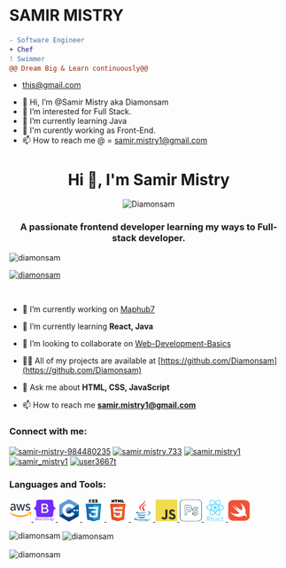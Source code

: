 # SAMIR MISTRY
```diff
- Software Engineer
+ Chef
! Swimmer
@@ Dream Big & Learn continuously@@
```

+ this@gmail.com
- 👋 Hi, I’m @Samir Mistry aka Diamonsam
- 👀 I’m interested for Full Stack.
- 🌱 I’m currently learning Java
- 💞️ I'm curently working as Front-End.
- 📫 How to reach me @ = samir.mistry1@gmail.com
<h1 align="center">Hi 👋, I'm Samir Mistry</h1>

<p align="center">  <img src="https://user-images.githubusercontent.com/94591050/204526692-067b1650-485b-424d-a58b-756fbf970e8b.png" alt="Diamonsam">
</p>

<h3 align="center">A passionate frontend developer learning my ways to Full-stack developer.</h3>

<p align="left"> <img src="https://komarev.com/ghpvc/?username=diamonsam&label=Profile%20views&color=0e75b6&style=flat" alt="diamonsam" /> </p>

<p align="left"> <a href="https://github.com/ryo-ma/github-profile-trophy"><img src="https://github-profile-trophy.vercel.app/?username=diamonsam" alt="diamonsam" /></a> </p>

<p align="left"> <a href="https://twitter.com/" target="blank"><img src="https://img.shields.io/twitter/follow/?logo=twitter&style=for-the-badge" alt="" /></a> </p>

- 🔭 I’m currently working on [Maphub7](https://maphub7.com/Login.xqy)

- 🌱 I’m currently learning **React, Java**

- 👯 I’m looking to collaborate on [Web-Development-Basics](https://github.com/Diamonsam/Web-Development-Basics)

- 👨‍💻 All of my projects are available at [https://github.com/Diamonsam](https://github.com/Diamonsam)

- 💬 Ask me about **HTML, CSS, JavaScript**

- 📫 How to reach me **samir.mistry1@gmail.com**


<h3 align="left">Connect with me:</h3>
<p align="left">
<a href="https://linkedin.com/in/samir-mistry-984480235" target="blank"><img align="center" src="https://raw.githubusercontent.com/rahuldkjain/github-profile-readme-generator/master/src/images/icons/Social/linked-in-alt.svg" alt="samir-mistry-984480235" height="30" width="40" /></a>
<a href="https://fb.com/samir.mistry.733" target="blank"><img align="center" src="https://raw.githubusercontent.com/rahuldkjain/github-profile-readme-generator/master/src/images/icons/Social/facebook.svg" alt="samir.mistry.733" height="30" width="40" /></a>
<a href="https://instagram.com/samir.mistry1" target="blank"><img align="center" src="https://raw.githubusercontent.com/rahuldkjain/github-profile-readme-generator/master/src/images/icons/Social/instagram.svg" alt="samir.mistry1" height="30" width="40" /></a>
<a href="https://www.hackerrank.com/samir_mistry1" target="blank"><img align="center" src="https://raw.githubusercontent.com/rahuldkjain/github-profile-readme-generator/master/src/images/icons/Social/hackerrank.svg" alt="samir_mistry1" height="30" width="40" /></a>
<a href="https://www.leetcode.com/user3667t" target="blank"><img align="center" src="https://raw.githubusercontent.com/rahuldkjain/github-profile-readme-generator/master/src/images/icons/Social/leet-code.svg" alt="user3667t" height="30" width="40" /></a>
</p>

<h3 align="left">Languages and Tools:</h3>
<p align="left"> <a href="https://aws.amazon.com" target="_blank" rel="noreferrer"> <img src="https://raw.githubusercontent.com/devicons/devicon/master/icons/amazonwebservices/amazonwebservices-original-wordmark.svg" alt="aws" width="40" height="40"/> </a> <a href="https://getbootstrap.com" target="_blank" rel="noreferrer"> <img src="https://raw.githubusercontent.com/devicons/devicon/master/icons/bootstrap/bootstrap-plain-wordmark.svg" alt="bootstrap" width="40" height="40"/> </a> <a href="https://www.w3schools.com/cpp/" target="_blank" rel="noreferrer"> <img src="https://raw.githubusercontent.com/devicons/devicon/master/icons/cplusplus/cplusplus-original.svg" alt="cplusplus" width="40" height="40"/> </a> <a href="https://www.w3schools.com/css/" target="_blank" rel="noreferrer"> <img src="https://raw.githubusercontent.com/devicons/devicon/master/icons/css3/css3-original-wordmark.svg" alt="css3" width="40" height="40"/> </a> <a href="https://www.w3.org/html/" target="_blank" rel="noreferrer"> <img src="https://raw.githubusercontent.com/devicons/devicon/master/icons/html5/html5-original-wordmark.svg" alt="html5" width="40" height="40"/> </a> <a href="https://www.java.com" target="_blank" rel="noreferrer"> <img src="https://raw.githubusercontent.com/devicons/devicon/master/icons/java/java-original.svg" alt="java" width="40" height="40"/> </a> <a href="https://developer.mozilla.org/en-US/docs/Web/JavaScript" target="_blank" rel="noreferrer"> <img src="https://raw.githubusercontent.com/devicons/devicon/master/icons/javascript/javascript-original.svg" alt="javascript" width="40" height="40"/> </a> <a href="https://www.photoshop.com/en" target="_blank" rel="noreferrer"> <img src="https://raw.githubusercontent.com/devicons/devicon/master/icons/photoshop/photoshop-line.svg" alt="photoshop" width="40" height="40"/> </a> <a href="https://reactjs.org/" target="_blank" rel="noreferrer"> <img src="https://raw.githubusercontent.com/devicons/devicon/master/icons/react/react-original-wordmark.svg" alt="react" width="40" height="40"/> </a> <a href="https://developer.apple.com/swift/" target="_blank" rel="noreferrer"> <img src="https://raw.githubusercontent.com/devicons/devicon/master/icons/swift/swift-original.svg" alt="swift" width="40" height="40"/> </a> </p>

<p><img align="left" src="https://github-readme-stats.vercel.app/api/top-langs?username=diamonsam&show_icons=true&locale=en&layout=compact" alt="diamonsam" /></p>

<p>&nbsp;<img align="center" src="https://github-readme-stats.vercel.app/api?username=diamonsam&show_icons=true&locale=en" alt="diamonsam" /></p>

<p><img align="center" src="https://github-readme-streak-stats.herokuapp.com/?user=diamonsam&" alt="diamonsam" /></p>
